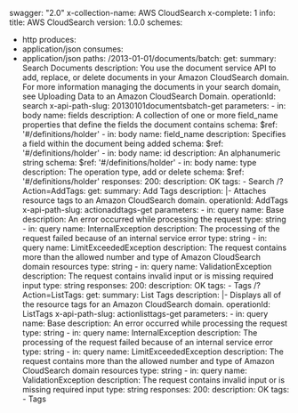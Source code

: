 swagger: "2.0"
x-collection-name: AWS CloudSearch
x-complete: 1
info:
  title: AWS CloudSearch
  version: 1.0.0
schemes:
- http
produces:
- application/json
consumes:
- application/json
paths:
  /2013-01-01/documents/batch:
    get:
      summary: Search Documents
      description: You use the document service API to add, replace, or delete documents
        in your Amazon CloudSearch domain. For more information managing the documents
        in your search domain, see Uploading Data to an Amazon CloudSearch Domain.
      operationId: search
      x-api-path-slug: 20130101documentsbatch-get
      parameters:
      - in: body
        name: fields
        description: A collection of one or more field_name properties that define
          the fields the document contains
        schema:
          $ref: '#/definitions/holder'
      - in: body
        name: field_name
        description: Specifies a field within the document being added
        schema:
          $ref: '#/definitions/holder'
      - in: body
        name: id
        description: An alphanumeric string
        schema:
          $ref: '#/definitions/holder'
      - in: body
        name: type
        description: The operation type, add or delete
        schema:
          $ref: '#/definitions/holder'
      responses:
        200:
          description: OK
      tags:
      - Search
  /?Action=AddTags:
    get:
      summary: Add Tags
      description: |-
        Attaches resource tags to an
         Amazon CloudSearch domain.
      operationId: AddTags
      x-api-path-slug: actionaddtags-get
      parameters:
      - in: query
        name: Base
        description: An                  error occurred while processing the request
        type: string
      - in: query
        name: InternalException
        description: The processing of the request failed because of an internal service
          error
        type: string
      - in: query
        name: LimitExceededException
        description: The request contains more than the allowed number and type of
          Amazon CloudSearch domain                  resources
        type: string
      - in: query
        name: ValidationException
        description: The request contains invalid input or is missing required input
        type: string
      responses:
        200:
          description: OK
      tags:
      - Tags
  /?Action=ListTags:
    get:
      summary: List Tags
      description: |-
        Displays all of the resource
         tags for an Amazon CloudSearch domain.
      operationId: ListTags
      x-api-path-slug: actionlisttags-get
      parameters:
      - in: query
        name: Base
        description: An error occurred while                  processing the request
        type: string
      - in: query
        name: InternalException
        description: The                  processing of the request failed because
          of an internal service error
        type: string
      - in: query
        name: LimitExceededException
        description: The                  request contains more than the allowed number
          and type of Amazon CloudSearch domain resources
        type: string
      - in: query
        name: ValidationException
        description: The                  request contains invalid input or is missing
          required input
        type: string
      responses:
        200:
          description: OK
      tags:
      - Tags